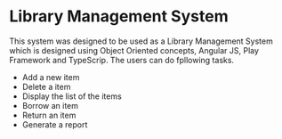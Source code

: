 # Library Management System 
This system was designed to be used as a Library Management System which is designed using Object Oriented concepts, Angular JS, Play Framework and TypeScrip. The users can do fpllowing tasks.
 
- Add a new item
- Delete a item
- Display the list of the items 
- Borrow an item 
- Return an item
- Generate a report 
  
